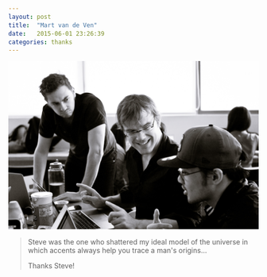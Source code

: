 ```yaml
---
layout: post
title:  "Mart van de Ven"
date:   2015-06-01 23:26:39
categories: thanks
---
```


![photo](/images/mart.jpg)

> Steve was the one who shattered my ideal model of the universe
> in which  accents always help you trace a man's origins...
>
> Thanks Steve!

